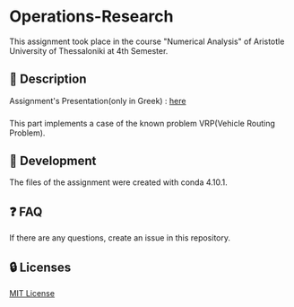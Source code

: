 # Operations-Research
This assignment took place in the course "Numerical Analysis" of Aristotle University of Thessaloniki at 4th Semester.

## :ledger: Description 
Assignment's Presentation(only in Greek) : [here](Project_NA_2023.pdf)

### 
This part implements a case of the known problem VRP(Vehicle Routing Problem).

##  :wrench: Development
The files of the assignment were created with conda 4.10.1.

## :question: FAQ
If there are any questions, create an issue in this repository.

##  :lock: Licenses
[MIT License](LICENSE)
